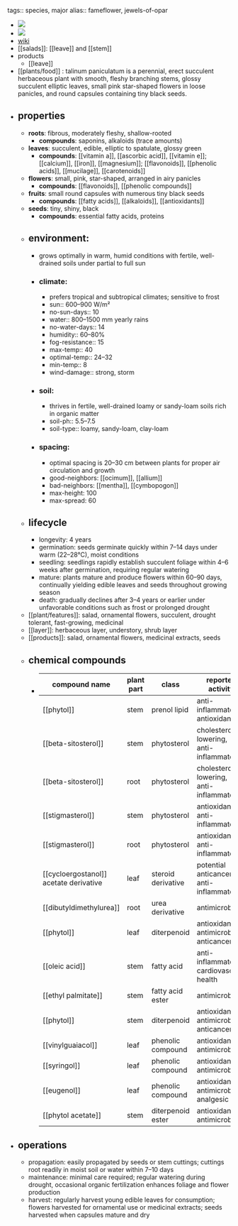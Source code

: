 tags:: species, major
alias:: fameflower, jewels-of-opar

- ![](https://peach-geographical-bat-397.mypinata.cloud/ipfs/QmY78iNwt1QHjrTNxNimphV6v59CcoRL6b8D2MTs9pkSQY)
- ![](https://peach-geographical-bat-397.mypinata.cloud/ipfs/QmXvCqv7LfM7Dtazh8YhL9agQWYV72bB34vx9erk6m81dy)
- [wiki](https://en.wikipedia.org/wiki/Talinum_paniculatum)
- [[salads]]: [[leave]] and [[stem]]
- products
	- [[leave]]
- [[plants/food]] : talinum paniculatum is a perennial, erect succulent herbaceous plant with smooth, fleshy branching stems, glossy succulent elliptic leaves, small pink star-shaped flowers in loose panicles, and round capsules containing tiny black seeds.
- ## properties
	- **roots**: fibrous, moderately fleshy, shallow-rooted
		- **compounds**: saponins, alkaloids (trace amounts)
	- **leaves**: succulent, edible, elliptic to spatulate, glossy green
		- **compounds**: [[vitamin a]], [[ascorbic acid]], [[vitamin e]]; [[calcium]], [[iron]], [[magnesium]]; [[flavonoids]], [[phenolic acids]], [[mucilage]], [[carotenoids]]
	- **flowers**: small, pink, star-shaped, arranged in airy panicles
		- **compounds**: [[flavonoids]], [[phenolic compounds]]
	- **fruits**: small round capsules with numerous tiny black seeds
		- **compounds**: [[fatty acids]], [[alkaloids]], [[antioxidants]]
	- **seeds**: tiny, shiny, black
		- **compounds**: essential fatty acids, proteins
	- ## environment:
		- grows optimally in warm, humid conditions with fertile, well-drained soils under partial to full sun
		- ### climate:
			- prefers tropical and subtropical climates; sensitive to frost
			- sun:: 600–900 W/m²
			- no-sun-days:: 10
			- water:: 800–1500 mm yearly rains
			- no-water-days:: 14
			- humidity:: 60–80%
			- fog-resistance:: 15
			- max-temp:: 40
			- optimal-temp:: 24–32
			- min-temp:: 8
			- wind-damage:: strong, storm
		- ### soil:
			- thrives in fertile, well-drained loamy or sandy-loam soils rich in organic matter
			- soil-ph:: 5.5–7.5
			- soil-type:: loamy, sandy-loam, clay-loam
		- ### spacing:
			- optimal spacing is 20–30 cm between plants for proper air circulation and growth
			- good-neighbors: [[ocimum]], [[allium]]
			- bad-neighbors: [[mentha]], [[cymbopogon]]
			- max-height: 100
			- max-spread: 60
	- ## lifecycle
		- longevity: 4 years
		- germination: seeds germinate quickly within 7–14 days under warm (22–28°C), moist conditions
		- seedling: seedlings rapidly establish succulent foliage within 4–6 weeks after germination, requiring regular watering
		- mature: plants mature and produce flowers within 60–90 days, continually yielding edible leaves and seeds throughout growing season
		- death: gradually declines after 3–4 years or earlier under unfavorable conditions such as frost or prolonged drought
	- [[plant/features]]: salad, ornamental flowers, succulent, drought tolerant, fast-growing, medicinal
	- [[layer]]: herbaceous layer, understory, shrub layer
	- [[products]]: salad, ornamental flowers, medicinal extracts, seeds
	- ## chemical compounds
		- | compound name                           | plant part | class              | reported activity                                  |
		  |-----------------------------------------|------------|--------------------|----------------------------------------------------|
		  | [[phytol]]                                  | stem       | prenol lipid       | anti-inflammatory, antioxidant                    |
		  | [[beta-sitosterol]]                         | stem       | phytosterol        | cholesterol-lowering, anti-inflammatory           |
		  | [[beta-sitosterol]]                         | root       | phytosterol        | cholesterol-lowering, anti-inflammatory           |
		  | [[stigmasterol]]                            | stem       | phytosterol        | antioxidant, anti-inflammatory                    |
		  | [[stigmasterol]]                            | root       | phytosterol        | antioxidant, anti-inflammatory                    |
		  | [[cycloergostanol]] acetate derivative      | leaf       | steroid derivative | potential anticancer, anti-inflammatory           |
		  | [[dibutyldimethylurea]]                     | root       | urea derivative    | antimicrobial                                     |
		  | [[phytol]]                                  | leaf       | diterpenoid        | antioxidant, antimicrobial, anticancer            |
		  | [[oleic acid]]                              | stem       | fatty acid         | anti-inflammatory, cardiovascular health          |
		  | [[ethyl palmitate]]                         | stem       | fatty acid ester   | antimicrobial                                     |
		  | [[phytol]]                                  | stem       | diterpenoid        | antioxidant, antimicrobial, anticancer            |
		  | [[vinylguaiacol]]                           | leaf       | phenolic compound  | antioxidant, antimicrobial                        |
		  | [[syringol]]                                | leaf       | phenolic compound  | antioxidant, antimicrobial                        |
		  | [[eugenol]]                                 | leaf       | phenolic compound  | antioxidant, antimicrobial, analgesic             |
		  | [[phytol acetate]]                          | stem       | diterpenoid ester  | antioxidant, antimicrobial                        |
- ## operations
	- propagation: easily propagated by seeds or stem cuttings; cuttings root readily in moist soil or water within 7–10 days
	- maintenance: minimal care required; regular watering during drought, occasional organic fertilization enhances foliage and flower production
	- harvest: regularly harvest young edible leaves for consumption; flowers harvested for ornamental use or medicinal extracts; seeds harvested when capsules mature and dry